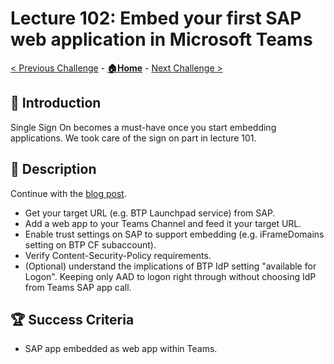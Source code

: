 # Lecture 102: Embed your first SAP web application in Microsoft Teams

[< Previous Challenge](./101-trust-sso.md) - **[🏠Home](../README.md)** - [Next Challenge >](./103-sap-principal-propagation.md)

## 🔭 Introduction

Single Sign On becomes a must-have once you start embedding applications. We took care of the sign on part in lecture 101.

## 📖 Description

Continue with the [blog post](https://blogs.sap.com/2022/01/26/integrate-sap-cloud-portal-and-launchpad-service-into-microsoft-teams-including-sso/).

- Get your target URL (e.g. BTP Launchpad service) from SAP.
- Add a web app to your Teams Channel and feed it your target URL.
- Enable trust settings on SAP to support embedding (e.g. iFrameDomains setting on BTP CF subaccount).
- Verify Content-Security-Policy requirements.
- (Optional) understand the implications of BTP IdP setting "available for Logon". Keeping only AAD to logon right through without choosing IdP from Teams SAP app call.

## 🏆 Success Criteria

- SAP app embedded as web app within Teams.
